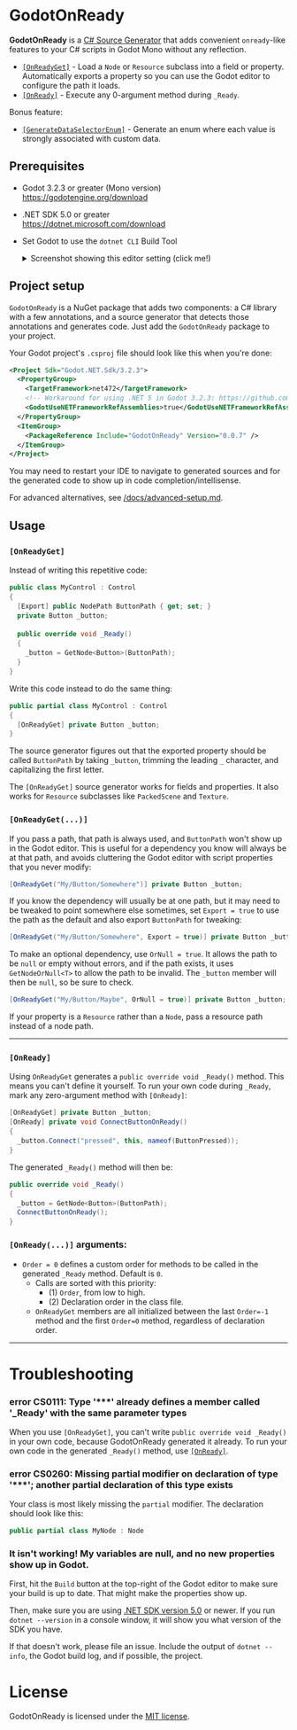 # GodotOnReady

**GodotOnReady** is a [C# Source Generator] that adds convenient `onready`-like
features to your C# scripts in Godot Mono without any reflection.

* [`[OnReadyGet]`](#onreadyget) - Load a `Node` or `Resource` subclass into a
  field or property. Automatically exports a property so you can use the Godot
  editor to configure the path it loads.
* [`[OnReady]`](#OnReady) - Execute any 0-argument method during `_Ready`.

Bonus feature:

* [`[GenerateDataSelectorEnum]`](docs/GenerateDataSelectorEnum.md) - Generate an enum
  where each value is strongly associated with custom data.

## Prerequisites

* Godot 3.2.3 or greater (Mono version)  
  <https://godotengine.org/download>

* .NET SDK 5.0 or greater  
  <https://dotnet.microsoft.com/download>

* Set Godot to use the `dotnet CLI` Build Tool  
  <details><summary>Screenshot showing this editor setting (click me!)</summary>

  ![](docs/img/EditorSettings-BuildTool-cli.png)

  </details>

## Project setup

`GodotOnReady` is a NuGet package that adds two components: a C# library with a
few annotations, and a source generator that detects those annotations and
generates code. Just add the `GodotOnReady` package to your project.

Your Godot project's `.csproj` file should look like this when you're done:

```xml
<Project Sdk="Godot.NET.Sdk/3.2.3">
  <PropertyGroup>
    <TargetFramework>net472</TargetFramework>
    <!-- Workaround for using .NET 5 in Godot 3.2.3: https://github.com/godotengine/godot/issues/43717#issuecomment-739422982 -->
    <GodotUseNETFrameworkRefAssemblies>true</GodotUseNETFrameworkRefAssemblies>
  </PropertyGroup>
  <ItemGroup>
    <PackageReference Include="GodotOnReady" Version="0.0.7" />
  </ItemGroup>
</Project>
```

You may need to restart your IDE to navigate to generated sources and for the
generated code to show up in code completion/intellisense.

For advanced alternatives, see
[/docs/advanced-setup.md](/docs/advanced-setup.md).

## Usage

### `[OnReadyGet]`

Instead of writing this repetitive code:

```cs
public class MyControl : Control
{
  [Export] public NodePath ButtonPath { get; set; }
  private Button _button;

  public override void _Ready()
  {
    _button = GetNode<Button>(ButtonPath);
  }
}
```

Write this code instead to do the same thing:

```cs
public partial class MyControl : Control
{
  [OnReadyGet] private Button _button;
}
```

The source generator figures out that the exported property should be called
`ButtonPath` by taking `_button`, trimming the leading `_` character, and
capitalizing the first letter.

The `[OnReadyGet]` source generator works for fields and properties. It also
works for `Resource` subclasses like `PackedScene` and `Texture`.

### `[OnReadyGet(...)]`

If you pass a path, that path is always used, and `ButtonPath` won't show up in
the Godot editor. This is useful for a dependency you know will always be at
that path, and avoids cluttering the Godot editor with script properties that
you never modify:

```cs
[OnReadyGet("My/Button/Somewhere")] private Button _button;
```

If you know the dependency will usually be at one path, but it may need to be
tweaked to point somewhere else sometimes, set `Export = true` to use the path
as the default and also export `ButtonPath` for tweaking:

```cs
[OnReadyGet("My/Button/Somewhere", Export = true)] private Button _button;
```

To make an optional dependency, use `OrNull = true`. It allows the path to be
`null` or empty without errors, and if the path exists, it uses
`GetNodeOrNull<T>` to allow the path to be invalid. The `_button` member will
then be `null`, so be sure to check.

```cs
[OnReadyGet("My/Button/Maybe", OrNull = true)] private Button _button;
```

If your property is a `Resource` rather than a `Node`, pass a resource path
instead of a node path.

---

### `[OnReady]`

Using `OnReadyGet` generates a `public override void _Ready()` method. This
means you can't define it yourself. To run your own code during `_Ready`, mark
any zero-argument method with `[OnReady]`:

```cs
[OnReadyGet] private Button _button;
[OnReady] private void ConnectButtonOnReady()
{
  _button.Connect("pressed", this, nameof(ButtonPressed));
}
```

The generated `_Ready()` method will then be:

```cs
public override void _Ready()
{
  _button = GetNode<Button>(ButtonPath);
  ConnectButtonOnReady();
}
```

### `[OnReady(...)]` arguments:

* `Order = 0` defines a custom order for methods to be called in the generated
  `_Ready` method. Default is `0`.
  * Calls are sorted with this priority:
    * (1) `Order`, from low to high.
    * (2) Declaration order in the class file.
  * `OnReadyGet` members are all initialized between the last `Order=-1` method
    and the first `Order=0` method, regardless of declaration order.

---

# Troubleshooting

### error CS0111: Type '***' already defines a member called '_Ready' with the same parameter types

When you use `[OnReadyGet]`, you can't write `public override void _Ready()` in
your own code, because GodotOnReady generated it already. To run your own code
in the generated `_Ready()` method, use [`[OnReady]`](#OnReady).

### error CS0260: Missing partial modifier on declaration of type '***'; another partial declaration of this type exists

Your class is most likely missing the `partial` modifier. The declaration
should look like this:

```cs
public partial class MyNode : Node
```

### It isn't working! My variables are null, and no new properties show up in Godot.

First, hit the `Build` button at the top-right of the Godot editor to make sure
your build is up to date. That might make the properties show up.

Then, make sure you are using [.NET SDK version 5.0](#Prerequisites) or newer.
If you run `dotnet --version` in a console window, it will show you what version
of the SDK you have.

If that doesn't work, please file an issue. Include the output of `dotnet
--info`, the Godot build log, and if possible, the project.

# License

GodotOnReady is licensed under the [MIT license](LICENSE).


[C# Source Generator]: https://devblogs.microsoft.com/dotnet/new-c-source-generator-samples/
